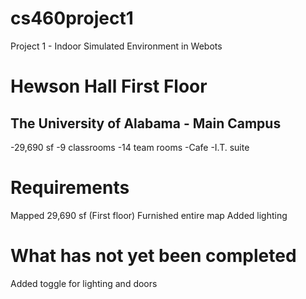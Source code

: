 # cs460project1
Project 1 - Indoor Simulated Environment in Webots

# Hewson Hall First Floor
## The University of Alabama - Main Campus
-29,690 sf
-9 classrooms
-14 team rooms
-Cafe
-I.T. suite

# Requirements
Mapped 29,690 sf (First floor)
Furnished entire map
Added lighting

# What has not yet been completed
Added toggle for lighting and doors


